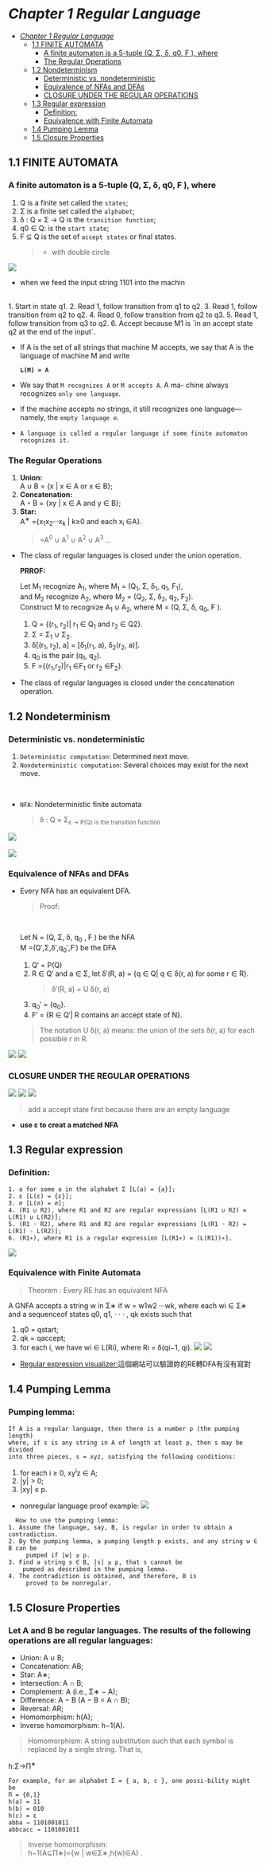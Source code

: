 
# _Chapter 1 Regular Language_

- [_Chapter 1 Regular Language_](#_chapter-1-regular-language_)
  - [1.1 FINITE AUTOMATA](#11-finite-automata)
    - [A finite automaton is a 5-tuple (Q, Σ, δ, q0, F ), where](#a-finite-automaton-is-a-5-tuple-q-Σ-δ-q0-f--where)
    - [The Regular Operations](#the-regular-operations)
  - [1.2 Nondeterminism](#12-nondeterminism)
    - [Deterministic vs. nondeterministic](#deterministic-vs-nondeterministic)
    - [Equivalence of NFAs and DFAs](#equivalence-of-nfas-and-dfas)
    - [CLOSURE UNDER THE REGULAR OPERATIONS](#closure-under-the-regular-operations)
  - [1.3 Regular expression](#13-regular-expression)
    - [Definition:](#definition)
    - [Equivalence with Finite Automata](#equivalence-with-finite-automata)
  - [1.4 Pumping Lemma](#14-pumping-lemma)
  - [1.5 Closure Properties](#15-closure-properties)

## 1.1 FINITE AUTOMATA

### A finite automaton is a 5-tuple (Q, Σ, δ, q0, F ), where

1. Q is a finite set called the `states`;
2. Σ is a finite set called the `alphabet`;
3. δ : Q × Σ → Q is the `transition function`;
4. q0 ∈ Q: is the `start state`;
5. F ⊆ Q is the set of `accept states` or final states.
    >- with double circle

![](https://2.bp.blogspot.com/-1TwikhINV1U/VPfNsrmqIHI/AAAAAAAAmok/UAqtXoLJXFA/s1600/螢幕快照%2B2015-03-05%2B上午11.04.12.png)

- when we feed the input string 1101 into the machin
<br/>
  1. Start in state q1.
  2. Read 1, follow transition from q1 to q2.
  3. Read 1, follow transition from q2 to q2.
  4. Read 0, follow transition from q2 to q3.
  5. Read 1, follow transition from q3 to q2.
  6. Accept because M1 is `in an accept state q2 at the end of the input`.
   
- If A is the set of all strings that machine M accepts, we
say that A is the language of machine M and write

    **`L(M) = A`** 

- We say that `M recognizes A` or `M accepts A`. A ma- chine always recognizes `only one language`.
  
- If the machine accepts no strings, it still recognizes one language— namely, the `empty language ∅`.

- `A language is called a regular language if some finite automaton recognizes it.`
### The Regular Operations

1. **Union:** <br/>
A ∪ B = {x | x ∈ A or x ∈ B};
2. **Concatenation:**<br/>
A ◦ B = {xy | x ∈ A and y ∈ B};
3. **Star:**<br/>
  A<sup>∗</sup> ={x<sub>1</sub>x<sub>2</sub>···x<sub>k</sub> | k≥0 and each x<sub>i</sub> ∈A}.<br/>
    > =A<sup>0</sup> ∪ A<sup>1</sup> ∪ A<sup>2</sup> ∪ A<sup>3</sup> ...
        
- The class of regular languages is closed under the union operation.<br/>
    
    **PRROF:** <br/>
    
    Let M<sub>1</sub> recognize A<sub>1</sub>, where M<sub>1</sub> = (Q<sub>1</sub>, Σ, δ<sub>1</sub>, q<sub>1</sub>, F<sub>1</sub>), <br/>
    and M<sub>2</sub> recognize A<sub>2</sub>, where M<sub>2</sub> = (Q<sub>2</sub>, Σ, δ<sub>2</sub>, q<sub>2</sub>, F<sub>2</sub>).<br/>
    Construct M to recognize A<sub>1</sub> ∪ A<sub>2</sub>, where M = (Q, Σ, δ, q<sub>0</sub>, F ).<br/>
    1. Q = {(r<sub>1</sub>, r<sub>2</sub>)| r<sub>1</sub> ∈ Q<sub>1</sub> and r<sub>2</sub> ∈ Q2}.
    2. Σ = Σ<sub>1</sub> ∪ Σ<sub>2</sub>.
    3. δ[(r<sub>1</sub>, r<sub>2</sub>), a] = [δ<sub>1</sub>(r<sub>1</sub>, a), δ<sub>2</sub>(r<sub>2</sub>, a)].
    4. q<sub>0</sub> is the pair (q<sub>1</sub>, q<sub>2</sub>).
    5. F ={(r<sub>1</sub>,r<sub>2</sub>)|r<sub>1</sub> ∈F<sub>1</sub> or r<sub>2</sub> ∈F<sub>2</sub>}.
    
- The class of regular languages is closed under the concatenation operation.

## 1.2 Nondeterminism

### Deterministic vs. nondeterministic

1. `Deterministic computation`: Determined next move.
2. `Nondeterministic computation`: Several choices may exist for the next move.

<br/>

- `NFA`: Nondeterministic finite automata
  > δ : Q × Σ<sub>ε → P(Q) is the transition function

![](https://1.bp.blogspot.com/-s3ECtmK1LK8/VT4NoPUazRI/AAAAAAAApG0/UgHWODQyRqQ/s1600/擷取.PNG)
<br/> 
<br/>
![](https://3.bp.blogspot.com/-G0C6SReom14/VT4OK1qS-tI/AAAAAAAApG8/HrCIkuG_pog/s1600/擷取2.PNG)

### Equivalence of NFAs and DFAs
- Every NFA has an equivalent DFA.
  > Proof: 
  <br/>

  Let N = (Q, Σ, δ, q<sub>0</sub> , F ) be the NFA<br/>
  M =(Q′,Σ,δ′,q<sub>0</sub>′,F′) be the DFA
  1. Q′ = P(Q)
  2. R ∈ Q′ and a ∈ Σ, let δ′(R, a) = {q ∈ Q| q ∈ δ(r, a) for some r ∈ R}.
      >δ′(R, a) = U δ(r, a)
  3. q<sub>0</sub>′ = {q<sub>0</sub>}.
  4. F′ = {R ∈ Q′| R contains an accept state of N}.
    > The notation U δ(r, a) means: the union of the sets δ(r, a) for each possible r in R.

![](https://2.bp.blogspot.com/-XluxpL8zTew/VT4Y0amty8I/AAAAAAAApHQ/NJbSET8p8qY/s1600/擷取3.PNG)
![](https://4.bp.blogspot.com/-DqlPUgRoVsE/VT4Y0ddDwtI/AAAAAAAApHM/TyX-hG52AZk/s1600/擷取4.PNG)

### CLOSURE UNDER THE REGULAR OPERATIONS

![](https://1.bp.blogspot.com/-2cJQISrVCGM/VT4boVlbLnI/AAAAAAAApHo/eqoTV6-TU7g/s1600/Union.PNG)
![](https://1.bp.blogspot.com/-GiBouQ5amC4/VT4boeN16RI/AAAAAAAApHg/I3CrZy01b1I/s1600/concate.PNG)
![](https://4.bp.blogspot.com/-yyFnAJABuww/VT4boXaRKsI/AAAAAAAApHk/u131TMGTYU8/s1600/star.PNG)
  > add a accept state first because there are an empty language
- **use ε to creat a matched NFA**

## 1.3 Regular expression
### Definition:
```
1. a for some a in the alphabet Σ [L(a) = {a}];
2. ε [L(ε) = {ε}];
3. ∅ [L(∅) = ∅];
4. (R1 ∪ R2), where R1 and R2 are regular expressions [L(R1 ∪ R2) = L(R1) ∪ L(R2)];
5. (R1 ◦ R2), where R1 and R2 are regular expressions [L(R1 ◦ R2) = L(R1) ◦ L(R2)];
6. (R1∗), where R1 is a regular expression [L(R1∗) = (L(R1))∗].
```
![](https://1.bp.blogspot.com/-yojl8JiFh_E/VT4uH3gh47I/AAAAAAAApIM/yx-RLJhdKaw/s1600/擷取6.PNG)

### Equivalence with Finite Automata
  > Theorem : Every RE has an equivalent NFA

A GNFA accepts a string w in Σ∗ if w = w1w2 ···wk, where each wi ∈ Σ∗ and a sequenceof states q0, q1, · · · , qk exists such that
1. q0 = qstart; 
2. qk = qaccept;
3. for each i, we have wi ∈ L(Ri), where Ri = δ(qi−1, qi).
![](https://1.bp.blogspot.com/-w0qY8YS41uk/VT40AbTkAyI/AAAAAAAApIs/E_haffYvNeo/s1600/擷取.PNG)
![](https://3.bp.blogspot.com/-48or1jOqRWs/VT40XpqR6HI/AAAAAAAApI0/xg_k9u4fBz4/s1600/擷取3.PNG)

- [Regular expression visualizer:](http://regexvisualizer.apphb.com/)這個網站可以驗證妳的RE轉DFA有沒有寫對

## 1.4 Pumping Lemma
 ### Pumping lemma: 
  ```
  If A is a regular language, then there is a number p (the pumping length) 
  where, if s is any string in A of length at least p, then s may be divided 
  into three pieces, s = xyz, satisfying the following conditions:
  ```
  1. for each i ≥ 0, xy<sup>i</sup>z ∈ A; 
  1. |y| > 0;
1. |xy| ≤ p.
  
  - nonregular language proof example:
  ![](https://2.bp.blogspot.com/-58o16BdMKnI/VT8ko5vpccI/AAAAAAAApcs/d9NkZOPMDv0/s1600/擷取2.PNG)

```
  How to use the pumping lemma:
1. Assume the language, say, B, is regular in order to obtain a contradiction.
2. By the pumping lemma, a pumping length p exists, and any string w ∈ B can be
     pumped if |w| ≥ p.
3. Find a string s ∈ B, |s| ≥ p, that s cannot be 
    pumped as described in the pumping lemma.
4. The contradiction is obtained, and therefore, B is
     proved to be nonregular.
```


## 1.5  Closure Properties

  ### Let A and B be regular languages. The results of the following operations are all regular languages:

- Union: A ∪ B;
- Concatenation: AB;
- Star: A∗;
- Intersection: A ∩ B;
- Complement: A (i.e., Σ∗ − A);
- Difference: A − B (A − B = A ∩ B); 
- Reversal: AR;
- Homomorphism: h(A);
- Inverse homomorphism: h−1(A).
> Homomorphism: A string substitution such that each symbol is replaced by a single string. That is,
> 
h:Σ→Π<sup>∗</sup>

```
For example, for an alphabet Σ = { a, b, c }, one possi-bility might be
Π = {0,1} 
h(a) = 11 
h(b) = 010 
h(c) = ε
abba → 1101001011 
abbcacc → 1101001011
```

>  Inverse homomorphism:<br/>
h−1(A⊆Π∗)={w | w∈Σ∗,h(w)∈A} .